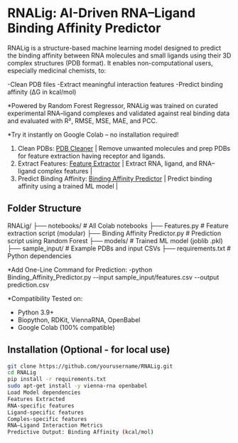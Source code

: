 # RNALig: AI-Driven RNA–Ligand Binding Affinity Predictor

RNALig is a structure-based machine learning model designed to predict the binding affinity between RNA molecules and small ligands using their 3D complex structures (PDB format). It enables non-computational users, especially medicinal chemists, to:

-Clean PDB files
-Extract meaningful interaction features
-Predict binding affinity (ΔG in kcal/mol)

*Powered by Random Forest Regressor, RNALig was trained on curated experimental RNA–ligand complexes and validated against real binding data and evaluated with R², RMSE, MSE, MAE, and PCC.

*Try it instantly on Google Colab – no installation required!
1. Clean PDBs: [PDB Cleaner](https://colab.research.google.com/drive/1LSxz-l2kczM9fi3W_mor72IlOP2vFq7R) | Remove unwanted molecules and prep PDBs for feature extraction having receptor and ligands.
2. Extract Features: [Feature Extractor](https://colab.research.google.com/drive/1u7pWCd-Jpg1_U6xAdtR4rpJ3HI5Mr8b_) | Extract RNA, ligand, and RNA–ligand complex features |
3. Predict Binding Affinity: [Binding Affinity Predictor](https://colab.research.google.com/drive/1ZFgGIhVFuunZtIllH1kUleCFePZYWsD8) | Predict binding affinity using a trained ML model |

## Folder Structure

RNALig/
├── notebooks/ # All Colab notebooks
├── Features.py # Feature extraction script (modular)
├── Binding Affinity Predictor.py # Prediction script using Random Forest
├── models/ # Trained ML model (joblib .pkl)
├── sample_input/ # Example PDBs and input CSVs
├── requirements.txt # Python dependencies


*Add One-Line Command for Prediction:
-python Binding_Affinity_Predictor.py --input sample_input/features.csv --output prediction.csv

*Compatibility 
Tested on:
- Python 3.9+
- Biopython, RDKit, ViennaRNA, OpenBabel
- Google Colab (100% compatible)

## Installation (Optional - for local use)

```bash
git clone https://github.com/yourusername/RNALig.git
cd RNALig
pip install -r requirements.txt
sudo apt-get install -y vienna-rna openbabel
Load Model dependencies
Features Extracted
RNA-specific features
Ligand-specific features
Comples-specific features
RNA–Ligand Interaction Metrics 
Predictive Output: Binding Affinity (kcal/mol)
